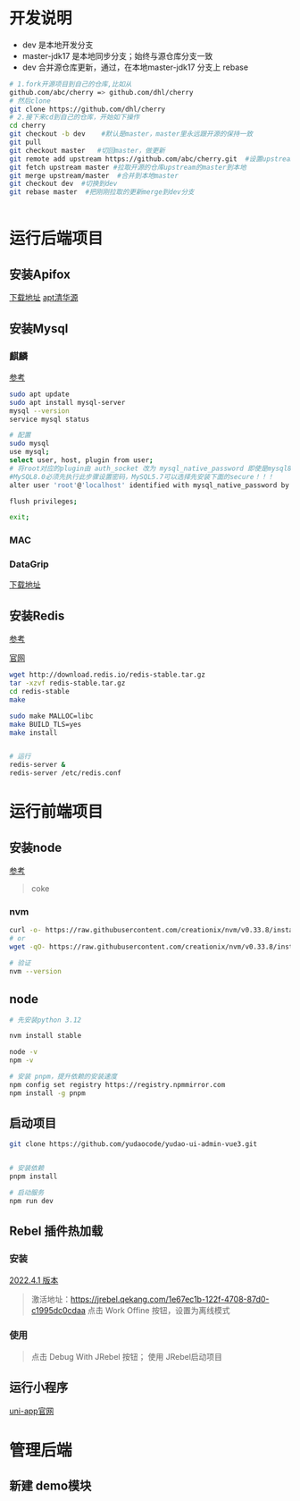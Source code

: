 # 开发说明
- dev 是本地开发分支
- master-jdk17 是本地同步分支；始终与源仓库分支一致
- dev 合并源仓库更新，通过，在本地master-jdk17 分支上 rebase

```bash
# 1.fork开源项目到自己的仓库,比如从
github.com/abc/cherry => github.com/dhl/cherry
# 然后clone 
git clone https://github.com/dhl/cherry
# 2.接下来cd到自己的仓库，开始如下操作
cd cherry
git checkout -b dev    #默认是master，master里永远跟开源的保持一致
git pull
git checkout master   #切回master，做更新
git remote add upstream https://github.com/abc/cherry.git  #设置upstream开源仓库.
git fetch upstream master #拉取开源的仓库upstream的master到本地
git merge upstream/master  #合并到本地master
git checkout dev  #切换到dev
git rebase master  #把刚刚拉取的更新merge到dev分支



```

# 运行后端项目

## 安装Apifox

[下载地址](https://apifox.com/?utm_source=baidu_pinzhuan&utm_medium=sem&utm_campaign=pinzhuan&utm_content=pinzhuan&utm_term=apifox)
[apt清华源](https://mirrors.tuna.tsinghua.edu.cn/help/ubuntu/)

## 安装Mysql

### 麒麟
[参考](https://blog.csdn.net/LogosTR_/article/details/125602116)

```bash
sudo apt update
sudo apt install mysql-server
mysql --version
service mysql status

# 配置
sudo mysql
use mysql;
select user, host, plugin from user;
# 将root对应的plugin由 auth_socket 改为 mysql_native_password 即使是mysql8.0也是，否则影响后续远程连接:
#MySQL8.0必须先执行此步骤设置密码，MySQL5.7可以选择先安装下面的secure！！！
alter user 'root'@'localhost' identified with mysql_native_password by 'root';

flush privileges;

exit;

```
### MAC

### DataGrip

[下载地址](https://www.jetbrains.com/datagrip/download/other.html)

## 安装Redis

[参考](https://redis.com.cn/linux-install-redis.html)

[官网](https://redis.io/docs/latest/operate/oss_and_stack/install/install-redis/install-redis-from-source/)
```bash
wget http://download.redis.io/redis-stable.tar.gz
tar -xzvf redis-stable.tar.gz
cd redis-stable
make

sudo make MALLOC=libc
make BUILD_TLS=yes
make install


# 运行
redis-server &
redis-server /etc/redis.conf
```

# 运行前端项目

## 安装node

[参考](https://www.iocoder.cn/NodeJS/mac-install/)

> coke


### nvm

```bash
curl -o- https://raw.githubusercontent.com/creationix/nvm/v0.33.8/install.sh | bash
# or
wget -qO- https://raw.githubusercontent.com/creationix/nvm/v0.33.8/install.sh | bash

# 验证
nvm --version
```

## node

```bash
# 先安装python 3.12

nvm install stable

node -v
npm -v

# 安装 pnpm，提升依赖的安装速度
npm config set registry https://registry.npmmirror.com
npm install -g pnpm
```

## 启动项目

```bash
git clone https://github.com/yudaocode/yudao-ui-admin-vue3.git


# 安装依赖
pnpm install

# 启动服务
npm run dev

```

## Rebel 插件热加载

### 安装
[2022.4.1 版本](https://plugins.jetbrains.com/plugin/4441-jrebel-and-xrebel/versions)

> 激活地址：https://jrebel.qekang.com/1e67ec1b-122f-4708-87d0-c1995dc0cdaa
> 点击 Work Offine 按钮，设置为离线模式

### 使用
> 点击 Debug With JRebel 按钮； 使用 JRebel启动项目 

## 运行小程序

[uni-app官网](https://uniapp.dcloud.net.cn/quickstart.html)

# 管理后端
## 新建 demo模块
